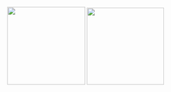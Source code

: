 <div style="display: inline_block"><br>
  <img height="180em" src="https://github-readme-stats.vercel.app/api?username=RafCarrasco&show_icons=true&theme=github_dark">
  <img height="178em" src="https://github-readme-stats.vercel.app/api/top-langs/?username=RafCarrasco&layout=compact&theme=github_dark">
</div>

  
